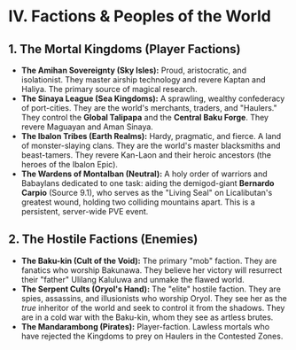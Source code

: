 # IV. Factions & Peoples of the World

## 1. The Mortal Kingdoms (Player Factions)

- **The Amihan Sovereignty (Sky Isles):** Proud, aristocratic, and isolationist. They master airship technology and revere Kaptan and Haliya. The primary source of magical research.
- **The Sinaya League (Sea Kingdoms):** A sprawling, wealthy confederacy of port-cities. They are the world's merchants, traders, and "Haulers." They control the **Global Talipapa** and the **Central Baku Forge**. They revere Maguayan and Aman Sinaya.
- **The Ibalon Tribes (Earth Realms):** Hardy, pragmatic, and fierce. A land of monster-slaying clans. They are the world's master blacksmiths and beast-tamers. They revere Kan-Laon and their heroic ancestors (the heroes of the Ibalon Epic).
- **The Wardens of Montalban (Neutral):** A holy order of warriors and Babaylans dedicated to one task: aiding the demigod-giant **Bernardo Carpio** (Source 9.1), who serves as the "Living Seal" on Licalibutan's greatest wound, holding two colliding mountains apart. This is a persistent, server-wide PVE event.

## 2. The Hostile Factions (Enemies)

- **The Baku-kin (Cult of the Void):** The primary "mob" faction. They are fanatics who worship Bakunawa. They believe her victory will resurrect their "father" Ulilang Kaluluwa and unmake the flawed world.
- **The Serpent Cults (Oryol's Hand):** The "elite" hostile faction. They are spies, assassins, and illusionists who worship Oryol. They see her as the _true_ inheritor of the world and seek to control it from the shadows. They are in a cold war with the Baku-kin, whom they see as artless brutes.
- **The Mandarambong (Pirates):** Player-faction. Lawless mortals who have rejected the Kingdoms to prey on Haulers in the Contested Zones.
